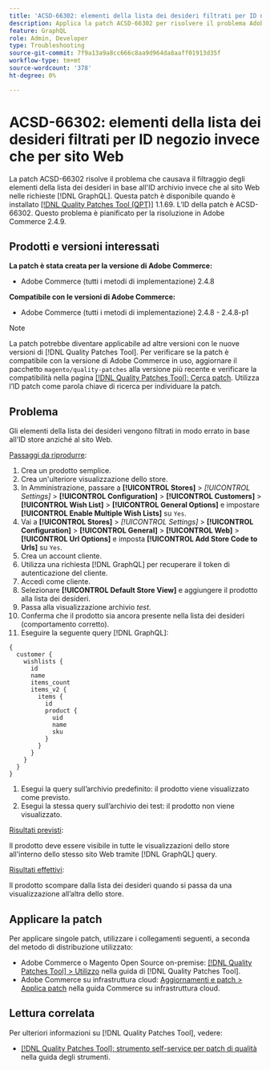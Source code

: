 ```yaml
---
title: 'ACSD-66302: elementi della lista dei desideri filtrati per ID negozio invece che per sito Web'
description: Applica la patch ACSD-66302 per risolvere il problema Adobe Commerce in cui gli elementi della lista dei desideri vengono filtrati per ID archivio invece che per sito Web in [!DNL GraphQL] richieste.
feature: GraphQL
role: Admin, Developer
type: Troubleshooting
source-git-commit: 7f9a13a9a8cc666c8aa9d964da8aaff01913d35f
workflow-type: tm+mt
source-wordcount: '378'
ht-degree: 0%

---
```



# ACSD-66302: elementi della lista dei desideri filtrati per ID negozio invece che per sito Web

La patch ACSD-66302 risolve il problema che causava il filtraggio degli elementi della lista dei desideri in base all&#39;ID archivio invece che al sito Web nelle richieste [!DNL GraphQL]. Questa patch è disponibile quando è installato [[!DNL Quality Patches Tool (QPT)]](/help/tools/quality-patches-tool/quality-patches-tool-to-self-serve-quality-patches.md) 1.1.69. L’ID della patch è ACSD-66302. Questo problema è pianificato per la risoluzione in Adobe Commerce 2.4.9.

## Prodotti e versioni interessati

**La patch è stata creata per la versione di Adobe Commerce:**

* Adobe Commerce (tutti i metodi di implementazione) 2.4.8

**Compatibile con le versioni di Adobe Commerce:**

* Adobe Commerce (tutti i metodi di implementazione) 2.4.8 - 2.4.8-p1

>[!NOTE]
>
>La patch potrebbe diventare applicabile ad altre versioni con le nuove versioni di [!DNL Quality Patches Tool]. Per verificare se la patch è compatibile con la versione di Adobe Commerce in uso, aggiornare il pacchetto `magento/quality-patches` alla versione più recente e verificare la compatibilità nella pagina [[!DNL Quality Patches Tool]: Cerca patch](https://experienceleague.adobe.com/tools/commerce-quality-patches/index.html). Utilizza l’ID patch come parola chiave di ricerca per individuare la patch.

## Problema

Gli elementi della lista dei desideri vengono filtrati in modo errato in base all&#39;ID store anziché al sito Web.

<u>Passaggi da riprodurre</u>:

1. Crea un prodotto semplice.
1. Crea un&#39;ulteriore visualizzazione dello store.
1. In Amministrazione, passare a **[!UICONTROL Stores]** > *[!UICONTROL Settings]* > **[!UICONTROL Configuration]** > **[!UICONTROL Customers]** > **[!UICONTROL Wish List]** > **[!UICONTROL General Options]** e impostare **[!UICONTROL Enable Multiple Wish Lists]** su `Yes`.
1. Vai a **[!UICONTROL Stores]** > *[!UICONTROL Settings]* > **[!UICONTROL Configuration]** > **[!UICONTROL General]** > **[!UICONTROL Web]** > **[!UICONTROL Url Options]** e imposta **[!UICONTROL Add Store Code to Urls]** su `Yes`.
1. Crea un account cliente.
1. Utilizza una richiesta [!DNL GraphQL] per recuperare il token di autenticazione del cliente.
1. Accedi come cliente.
1. Selezionare **[!UICONTROL Default Store View]** e aggiungere il prodotto alla lista dei desideri.
1. Passa alla visualizzazione archivio *test*.
1. Conferma che il prodotto sia ancora presente nella lista dei desideri (comportamento corretto).
1. Eseguire la seguente query [!DNL GraphQL]:

```
{
  customer {
    wishlists {
      id
      name
      items_count
      items_v2 {
        items {
          id
          product {
            uid
            name
            sku
          }
        }
      }
    }
  }
}
```

1. Esegui la query sull’archivio predefinito: il prodotto viene visualizzato come previsto.
1. Esegui la stessa query sull’archivio dei test: il prodotto non viene visualizzato.

<u>Risultati previsti</u>:

Il prodotto deve essere visibile in tutte le visualizzazioni dello store all&#39;interno dello stesso sito Web tramite [!DNL GraphQL] query.

<u>Risultati effettivi</u>:

Il prodotto scompare dalla lista dei desideri quando si passa da una visualizzazione all’altra dello store.

## Applicare la patch

Per applicare singole patch, utilizzare i collegamenti seguenti, a seconda del metodo di distribuzione utilizzato:

* Adobe Commerce o Magento Open Source on-premise: [[!DNL Quality Patches Tool] > Utilizzo](/help/tools/quality-patches-tool/usage.md) nella guida di [!DNL Quality Patches Tool].
* Adobe Commerce su infrastruttura cloud: [Aggiornamenti e patch > Applica patch](https://experienceleague.adobe.com/docs/commerce-cloud-service/user-guide/develop/upgrade/apply-patches.html) nella guida Commerce su infrastruttura cloud.

## Lettura correlata

Per ulteriori informazioni su [!DNL Quality Patches Tool], vedere:

* [[!DNL Quality Patches Tool]: strumento self-service per patch di qualità](/help/tools/quality-patches-tool/quality-patches-tool-to-self-serve-quality-patches.md) nella guida degli strumenti.
